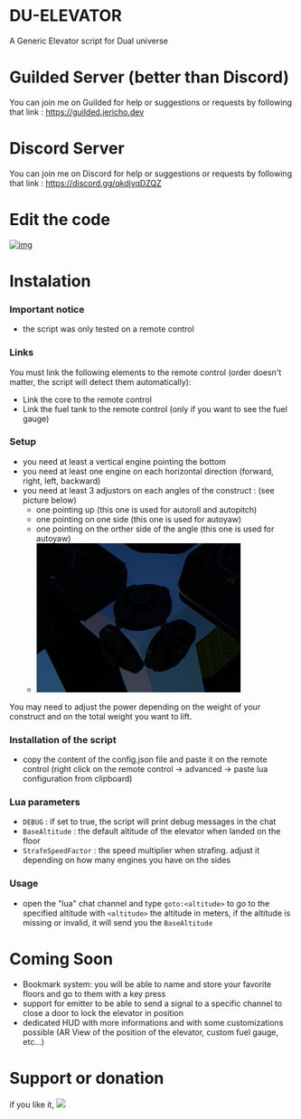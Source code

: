 # DU-ELEVATOR

A Generic Elevator script for Dual universe

# Guilded Server (better than Discord)

You can join me on Guilded for help or suggestions or requests by following that link : https://guilded.jericho.dev

# Discord Server

You can join me on Discord for help or suggestions or requests by following that link : https://discord.gg/qkdjyqDZQZ

# Edit the code

[![img](https://du-lua.dev/img/open_in_editor_button.png)](https://du-lua.dev/#/editor/github/Jericho1060/du-elevator)

# Instalation

### Important notice

- the script was only tested on a remote control

### Links

You must link the following elements to the remote control (order doesn't matter, the script will detect them automatically):
- Link the core to the remote control
- Link the fuel tank to the remote control (only if you want to see the fuel gauge)

### Setup

- you need at least a vertical engine pointing the bottom
- you need at least one engine on each horizontal direction (forward, right, left, backward)
- you need at least 3 adjustors on each angles of the construct : (see picture below)
    - one pointing up (this one is used for autoroll and autopitch)
    - one pointing on one side (this one is used for autoyaw)
    - one pointing on the orther side of the angle (this one is used for autoyaw)
    - ![Adustors Positioning](./images/adjustors.png)

You may need to adjust the power depending on the weight of your construct and on the total weight you want to lift.

### Installation of the script

- copy the content of the config.json file and paste it on the remote control (right click on the remote control -> advanced -> paste lua configuration from clipboard)

### Lua parameters

- `DEBUG` : if set to true, the script will print debug messages in the chat
- `BaseAltitude` : the default altitude of the elevator when landed on the floor
- `StrafeSpeedFactor` : the speed multiplier when strafing. adjust it depending on how many engines you have on the sides

### Usage

- open the "lua" chat channel and type `goto:<altitude>` to go to the specified altitude with `<altitude>` the altitude in meters, if the altitude is missing or invalid, it will send you the `BaseAltitude`

# Coming Soon

- Bookmark system: you will be able to name and store your favorite floors and go to them with a key press
- support for emitter to be able to send a signal to a specific channel to close a door to lock the elevator in position
- dedicated HUD with more informations and with some customizations possible (AR View of the position of the elevator, custom fuel gauge, etc...)

# Support or donation

if you like it, [<img src="https://github.com/Jericho1060/DU-Industry-HUD/blob/main/ressources/images/ko-fi.png?raw=true" width="150">](https://ko-fi.com/jericho1060)